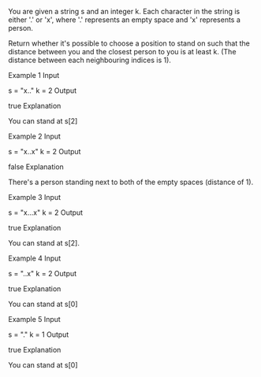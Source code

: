 You are given a string s and an integer k. Each character in the string is either '.' or 'x', where '.' represents an empty space and 'x' represents a person.

Return whether it's possible to choose a position to stand on such that the distance between you and the closest person to you is at least k. (The distance between each neighbouring indices is 1).

Example 1
Input

s = "x.."
k = 2
Output

true
Explanation

You can stand at s[2]

Example 2
Input

s = "x..x"
k = 2
Output

false
Explanation

There's a person standing next to both of the empty spaces (distance of 1).

Example 3
Input

s = "x...x"
k = 2
Output

true
Explanation

You can stand at s[2].

Example 4
Input

s = "..x"
k = 2
Output

true
Explanation

You can stand at s[0]

Example 5
Input

s = "."
k = 1
Output

true
Explanation

You can stand at s[0]
